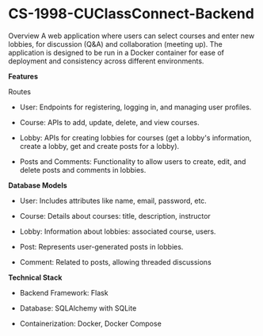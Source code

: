 # CS-1998-CUClassConnect-Backend
Overview
A web application where users can select courses and enter new lobbies, for discussion (Q&amp;A) and collaboration (meeting up). The application is designed to be run in a Docker container for ease of deployment and consistency across different environments.


**Features**

Routes
- User: Endpoints for registering, logging in, and managing user profiles.
  
- Course: APIs to add, update, delete, and view courses.
  
- Lobby: APIs for creating lobbies for courses (get a lobby's information, create a lobby, get and create posts for a lobby).

- Posts and Comments: Functionality to allow users to create, edit, and delete posts and comments in lobbies.


**Database Models**

- User: Includes attributes like name, email, password, etc.

- Course: Details about courses: title, description, instructor

- Lobby: Information about lobbies: associated course, users.

- Post: Represents user-generated posts in lobbies.

- Comment: Related to posts, allowing threaded discussions


**Technical Stack**

- Backend Framework: Flask

- Database: SQLAlchemy with SQLite

- Containerization: Docker, Docker Compose
